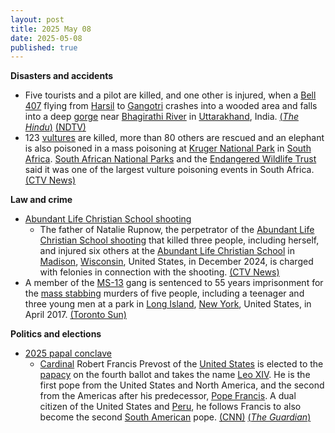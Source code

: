 ```yaml
---
layout: post
title: 2025 May 08
date: 2025-05-08
published: true
---
```



**Disasters and accidents**

* Five tourists and a pilot are killed, and one other is injured, when a [Bell 407](https://en.wikipedia.org/wiki/Bell_407 "Bell 407") flying from [Harsil](https://en.wikipedia.org/wiki/Harsil "Harsil") to [Gangotri](https://en.wikipedia.org/wiki/Gangotri "Gangotri") crashes into a wooded area and falls into a deep [gorge](https://en.wikipedia.org/wiki/Gorge "Gorge") near [Bhagirathi River](https://en.wikipedia.org/wiki/Bhagirathi_River "Bhagirathi River") in [Uttarakhand](https://en.wikipedia.org/wiki/Uttarakhand "Uttarakhand"), India. [(*The Hindu*)](https://www.thehindu.com/news/national/uttarakhand/helicopter-crash-uttarakhand-uttarkashi-rescue-operation-underway-updates/article69551988.ece) [(NDTV)](https://www.ndtv.com/india-news/4-tourists-killed-as-helicopter-crashes-near-uttarakhands-uttarkashi-8359505)
* 123 [vultures](https://en.wikipedia.org/wiki/Vulture "Vulture") are killed, more than 80 others are rescued and an elephant is also poisoned in a mass poisoning at [Kruger National Park](https://en.wikipedia.org/wiki/Kruger_National_Park "Kruger National Park") in [South Africa](https://en.wikipedia.org/wiki/South_Africa "South Africa"). [South African National Parks](https://en.wikipedia.org/wiki/South_African_National_Parks "South African National Parks") and the [Endangered Wildlife Trust](https://en.wikipedia.org/wiki/Endangered_Wildlife_Trust "Endangered Wildlife Trust") said it was one of the largest vulture poisoning events in South Africa. [(CTV News)](https://www.ctvnews.ca/climate-and-environment/article/vultures-rescued-from-mass-poisoning-in-south-african-game-reserve/)

**Law and crime**

* [Abundant Life Christian School shooting](https://en.wikipedia.org/wiki/Abundant_Life_Christian_School_shooting "Abundant Life Christian School shooting")
  + The father of Natalie Rupnow, the perpetrator of the [Abundant Life Christian School shooting](https://en.wikipedia.org/wiki/Abundant_Life_Christian_School_shooting "Abundant Life Christian School shooting") that killed three people, including herself, and injured six others at the [Abundant Life Christian School](https://en.wikipedia.org/wiki/Abundant_Life_Christian_School "Abundant Life Christian School") in [Madison](https://en.wikipedia.org/wiki/Madison%2C_Wisconsin "Madison, Wisconsin"), [Wisconsin](https://en.wikipedia.org/wiki/Wisconsin "Wisconsin"), United States, in December 2024, is charged with felonies in connection with the shooting. [(CTV News)](https://www.ctvnews.ca/world/article/father-of-15-year-old-who-killed-2-at-wisconsin-religious-school-faces-felony-charges/)
* A member of the [MS-13](https://en.wikipedia.org/wiki/MS-13 "MS-13") gang is sentenced to 55 years imprisonment for the [mass stabbing](https://en.wikipedia.org/wiki/Mass_stabbing "Mass stabbing") murders of five people, including a teenager and three young men at a park in [Long Island](https://en.wikipedia.org/wiki/Long_Island "Long Island"), [New York](https://en.wikipedia.org/wiki/New_York_%28state%29 "New York (state)"), United States, in April 2017. [(Toronto Sun)](https://torontosun.com/news/world/sadistic-ms-13-gang-member-sentenced-for-horrific-hacking-deaths)

**Politics and elections**

* [2025 papal conclave](https://en.wikipedia.org/wiki/2025_papal_conclave "2025 papal conclave")
  + [Cardinal](https://en.wikipedia.org/wiki/Catholic_cardinal "Catholic cardinal") Robert Francis Prevost of the [United States](https://en.wikipedia.org/wiki/United_States "United States") is elected to the [papacy](https://en.wikipedia.org/wiki/Pope "Pope") on the fourth ballot and takes the name [Leo XIV](https://en.wikipedia.org/wiki/Pope_Leo_XIV "Pope Leo XIV"). He is the first pope from the United States and North America, and the second from the Americas after his predecessor, [Pope Francis](https://en.wikipedia.org/wiki/Pope_Francis "Pope Francis"). A dual citizen of the United States and [Peru](https://en.wikipedia.org/wiki/Peru "Peru"), he follows Francis to also become the second [South American](https://en.wikipedia.org/wiki/South_America "South America") pope. [(CNN)](https://www.cnn.com/world/live-news/new-pope-conclave-day-two-05-08-25) [(*The Guardian*)](https://www.theguardian.com/world/live/2025/may/08/new-pope-conclave-vatican-white-black-smoke-papacy-catholic-cardinals?page=with:block-681ce67b8f082cdfc1daaf31)
